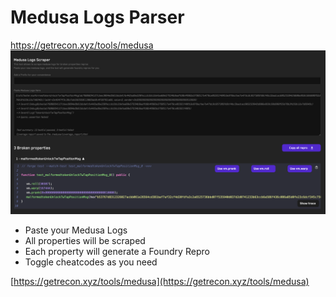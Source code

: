 # Medusa Logs Parser

[https://getrecon.xyz/tools/medusa
![Medusa Logs Parser](../images/tools/medusa.png)](https://getrecon.xyz/tools/medusa)

- Paste your Medusa Logs
- All properties will be scraped
- Each property will generate a Foundry Repro
- Toggle cheatcodes as you need

[https://getrecon.xyz/tools/medusa](https://getrecon.xyz/tools/medusa)